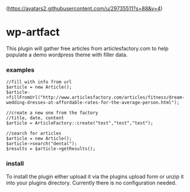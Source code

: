 (https://avatars2.githubusercontent.com/u/29735511?s=88&v=4)

# wp-artfact
This plugin will gather free articles from articlesfactory.com to help populate a demo wordpress theme with filler data.

### examples
```
//fill with info from url
$article = new Article();
$article->fillFromUrl("http://www.articlesfactory.com/articles/fitness/dream-wedding-dresses-at-affordable-rates-for-the-average-person.html");
```

```
//create a new one from the factory
//title, date, content
$article = ArticleFactory::create("test","test","test");
```

```
//search for articles
$article = new Article();
$article->search("dental");
$results = $article->getResults();
```

### install
To install the plugin either upload it via the plugins upload form or unzip it into your plugins directory. Currently there is no configuration needed.
